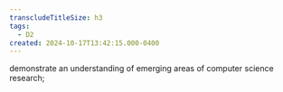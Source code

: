```yaml
---
transcludeTitleSize: h3
tags:
  - D2
created: 2024-10-17T13:42:15.000-0400
---
```

demonstrate an understanding of emerging areas of computer science research;